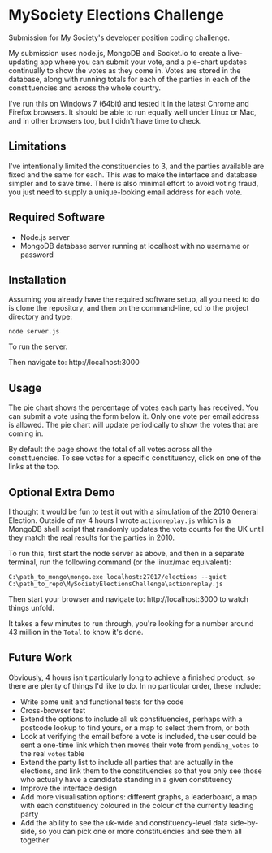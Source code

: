 MySociety Elections Challenge
===========================

Submission for My Society's developer position coding challenge.

My submission uses node.js, MongoDB and Socket.io to create a live-updating app
where you can submit your vote, and a pie-chart updates continually to show the
votes as they come in. Votes are stored in the database, along with running 
totals for each of the parties in each of the constituencies and across the 
whole country.

I've run this on Windows 7 (64bit) and tested it in the latest Chrome and 
Firefox browsers. It should be able to run equally well under Linux or Mac, and
in other browsers too, but I didn't have time to check.

Limitations
-----------
I've intentionally limited the constituencies to 3, and the parties available
are fixed and the same for each. This was to make the interface and database
simpler and to save time. There is also minimal effort to avoid voting fraud, 
you just need to supply a unique-looking email address for each vote.

Required Software
-----------------

* Node.js server
* MongoDB database server running at localhost with no username or password

Installation
------------

Assuming you already have the required software setup, all you need to do is 
clone the repository, and then on the command-line, cd to the project directory 
and type:

```node server.js```

To run the server.

Then navigate to: http://localhost:3000

Usage
-----

The pie chart shows the percentage of votes each party has received. You can 
submit a vote using the form below it. Only one vote per email address is 
allowed. The pie chart will update periodically to show the votes that are
coming in.

By default the page shows the total of all votes across all the constituencies.
To see votes for a specific constituency, click on one of the links at the top.

Optional Extra Demo
-------------------
I thought it would be fun to test it out with a simulation of the 2010 General
Election. Outside of my 4 hours I wrote ```actionreplay.js``` which is a MongoDB
shell script that randomly updates the vote counts for the UK until they match 
the real results for the parties in 2010.

To run this, first start the node server as above, and then in a separate
terminal, run the following command (or the linux/mac equivalent):

```C:\path_to_mongo\mongo.exe localhost:27017/elections --quiet C:\path_to_repo\MySocietyElectionsChallenge\actionreplay.js```

Then start your browser and navigate to: http://localhost:3000 to watch things
unfold.

It takes a few minutes to run through, you're looking for a number around 43
million in the ```Total``` to know it's done. 

Future Work
-----------
Obviously, 4 hours isn't particularly long to achieve a finished product, so 
there are plenty of things I'd like to do. In no particular order, these 
include:

* Write some unit and functional tests for the code
* Cross-browser test
* Extend the options to include all uk constituencies, perhaps with a postcode 
  lookup to find yours, or a map to select them from, or both
* Look at verifying the email before a vote is included, the user could be sent
  a one-time link which then moves their vote from ```pending_votes``` to the
  real ```votes``` table
* Extend the party list to include all parties that are actually in the 
  elections, and link them to the constituencies so that you only see those who
  actually have a candidate standing in a given constituency
* Improve the interface design
* Add more visualisation options: different graphs, a leaderboard, a map with
  each constituency coloured in the colour of the currently leading party
* Add the ability to see the uk-wide and constituency-level data side-by-side,
  so you can pick one or more constituencies and see them all together
